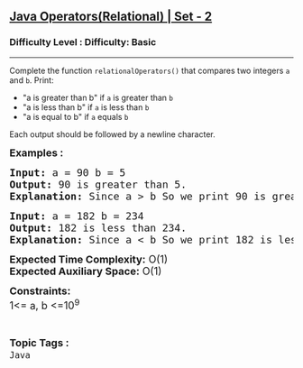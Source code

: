 <h2><a href="https://www.geeksforgeeks.org/problems/java-operatorsrelational-set-22338/1?page=2&category=Java&sortBy=difficulty">Java Operators(Relational) | Set - 2</a></h2><h3>Difficulty Level : Difficulty: Basic</h3><hr><div class="problems_problem_content__Xm_eO"><p>Complete the function <code>relationalOperators()</code> that compares two integers <code>a</code> and <code>b</code>. Print:</p>
<ul>
<li>"a is greater than b" if <code>a</code> is greater than <code>b</code></li>
<li>"a is less than b" if <code>a</code> is less than <code>b</code></li>
<li>"a is equal to b" if <code>a</code> equals <code>b</code></li>
</ul>
<p>Each output should be followed by a newline character.</p>
<p><span style="font-size: 18px;"><strong>Examples :<br></strong></span></p>
<pre><span style="font-size: 18px;"><strong>Input: </strong>a = 90 b = 5</span>
<span style="font-size: 18px;"><strong>Output: </strong>90 is greater than 5.</span>
<span style="font-size: 18px;"><strong>Explanation: </strong>Since a &gt; b So we print 90 is greater than 5.</span></pre>
<pre><span style="font-size: 18px;"><strong>Input: </strong>a = 182 b = 234</span>
<span style="font-size: 18px;"><strong>Output: </strong>182 is less than 234.</span>
<span style="font-size: 18px;"><strong>Explanation: </strong>Since a &lt; b So we print 182 is less than 234.</span></pre>
<p><span style="font-size: 18px;"><strong>Expected Time Complexity:</strong> O(1)<br><strong>Expected Auxiliary Space:</strong> O(1)</span></p>
<p><span style="font-size: 18px;"><strong>Constraints:</strong><br>1&lt;= a, b &lt;=10<sup>9</sup></span></p></div><br><p><span style=font-size:18px><strong>Topic Tags : </strong><br><code>Java</code>&nbsp;